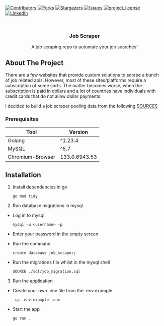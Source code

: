 [![Contributors][contributors-shield]][contributors-url]
[![Forks][forks-shield]][forks-url]
[![Stargazers][stars-shield]][stars-url]
[![Issues][issues-shield]][issues-url]
[![project_license][license-shield]][license-url]
[![LinkedIn][linkedin-shield]][linkedin-url]

<br />
<div align="center">
  <h3 align="center">Job Scraper</h3>

  <p align="center">
    A job scraping repo to automate your job searches!
    <br />
  </p>
</div>

## About The Project

There are a few websites that provide custom solutions to scrape a bunch of job related apis. However, most of these sites/platforms require a subscription of some sorts. The matter becomes worse, when the subscription is paid in dollars and a lot of countries have individuals with credit cards that do not allow dollar payments.

I decided to build a job scraper pooling data from the following [SOURCES](./platforms/readme.md)

### Prerequisites

| Tool             | Version       |
|------------------|---------------|
| Golang           | ^1.23.4       |
| MySQL            | ^5.7          |
| Chromium-Browser | 133.0.6943.53 |

## Installation

1. Install dependencies in go

   ```
   go mod tidy
   ```

2. Run database migrations in mysql

- Log in to mysql

  ```
  mysql -u <username> -p

  ```

- Enter your password in the empty screen
- Run the command
  ```
  create database job_scraper;
  ```
- Run the migrations file whilst in the mysql shell
  ```
  SOURCE ./sql/job_migration.sql
  ```

3. Run the application

- Create your own .env file from the .env.example

   ```
    cp .env.example .env
   ``` 

- Start the app

   ```
   go run .
   ```

<!-- MARKDOWN LINKS & IMAGES -->
<!-- https://www.markdownguide.org/basic-syntax/#reference-style-links -->

[contributors-shield]: https://img.shields.io/github/contributors/doobie-droid/job_scraper.svg?style=for-the-badge
[contributors-url]: https://github.com/doobie-droid/job_scraper/graphs/contributors
[forks-shield]: https://img.shields.io/github/forks/doobie-droid/job_scraper.svg?style=for-the-badge
[forks-url]: https://github.com/doobie-droid/job_scraper/network/members
[stars-shield]: https://img.shields.io/github/stars/doobie-droid/job_scraper.svg?style=for-the-badge
[stars-url]: https://github.com/doobie-droid/job_scraper/stargazers
[issues-shield]: https://img.shields.io/github/issues/doobie-droid/job_scraper.svg?style=for-the-badge
[issues-url]: https://github.com/doobie-droid/job_scraper/issues
[license-shield]: https://img.shields.io/github/license/doobie-droid/job_scraper.svg?style=for-the-badge
[license-url]: https://github.com/doobie-droid/job_scraper/blob/master/LICENSE
[linkedin-shield]: https://img.shields.io/badge/-LinkedIn-black.svg?style=for-the-badge&logo=linkedin&colorB=555
[linkedin-url]: https://www.linkedin.com/in/leslie-douglas-074a6112a/
